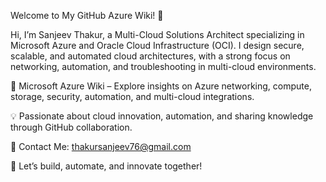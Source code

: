 Welcome to My GitHub Azure Wiki! 👋

Hi, I’m Sanjeev Thakur, a Multi-Cloud Solutions Architect specializing in Microsoft Azure and Oracle Cloud Infrastructure (OCI). I design secure, scalable, and automated cloud architectures, with a strong focus on networking, automation, and troubleshooting in multi-cloud environments.

🔹 Microsoft Azure Wiki – Explore insights on Azure networking, compute, storage, security, automation, and multi-cloud integrations.

💡 Passionate about cloud innovation, automation, and sharing knowledge through GitHub collaboration.

📧 Contact Me: [thakursanjeev76@gmail.com](mailto:thakursanjeev76@gmail.com)

🚀 Let’s build, automate, and innovate together!
